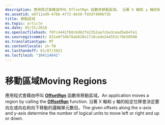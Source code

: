 ```yaml
---
description: 應用程式會藉由呼叫 OffsetRgn 函數來移動區域。 沿著 X 軸和 y 軸的給定位移會決定要向左或向右和向下移動的邏輯單元數目。
ms.assetid: e8711ed9-47bb-4772-8e50-fd3df4006f3b
title: 移動區域
ms.topic: article
ms.date: 05/31/2018
ms.openlocfilehash: f0fc4441fb0c6d62f42352aa7cbe3cead5e647e1
ms.sourcegitcommit: 831e8f3db78ab820e1710cede244553c70e50500
ms.translationtype: MT
ms.contentlocale: zh-TW
ms.lasthandoff: 01/07/2021
ms.locfileid: "104114641"
---
```

# <a name="moving-regions"></a><span data-ttu-id="9963d-104">移動區域</span><span class="sxs-lookup"><span data-stu-id="9963d-104">Moving Regions</span></span>

<span data-ttu-id="9963d-105">應用程式會藉由呼叫 [**OffsetRgn**](/windows/desktop/api/Wingdi/nf-wingdi-offsetrgn) 函數來移動區域。</span><span class="sxs-lookup"><span data-stu-id="9963d-105">An application moves a region by calling the [**OffsetRgn**](/windows/desktop/api/Wingdi/nf-wingdi-offsetrgn) function.</span></span> <span data-ttu-id="9963d-106">沿著 X 軸和 y 軸的給定位移會決定要向左或向右和向下移動的邏輯單元數目。</span><span class="sxs-lookup"><span data-stu-id="9963d-106">The given offsets along the x-axis and y-axis determine the number of logical units to move left or right and up or down.</span></span>

 

 



